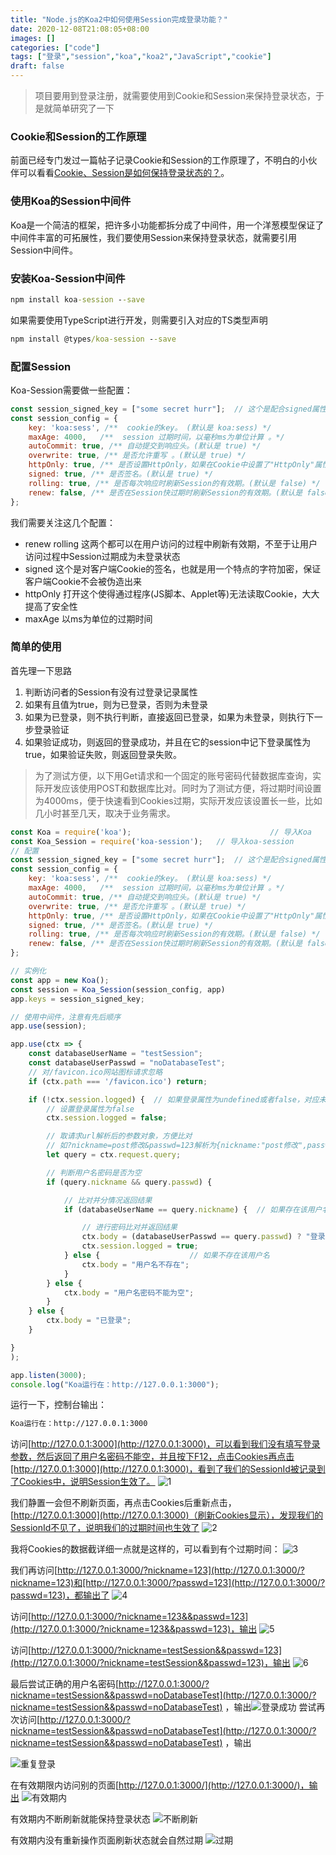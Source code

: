 ```yaml
---
title: "Node.js的Koa2中如何使用Session完成登录功能？"
date: 2020-12-08T21:08:05+08:00
images: []
categories: ["code"]
tags: ["登录","session","koa","koa2","JavaScript","cookie"]
draft: false
---
```


> 项目要用到登录注册，就需要使用到Cookie和Session来保持登录状态，于是就简单研究了一下

### Cookie和Session的工作原理

前面已经专门发过一篇帖子记录Cookie和Session的工作原理了，不明白的小伙伴可以看看[Cookie、Session是如何保持登录状态的？](https://segmentfault.com/a/1190000019065025)。

### 使用Koa的Session中间件

Koa是一个简洁的框架，把许多小功能都拆分成了中间件，用一个洋葱模型保证了中间件丰富的可拓展性，我们要使用Session来保持登录状态，就需要引用Session中间件。

### 安装Koa-Session中间件

```cmd
npm install koa-session --save
```

如果需要使用TypeScript进行开发，则需要引入对应的TS类型声明

```cmd
npm install @types/koa-session --save
```

### 配置Session

Koa-Session需要做一些配置：

```JavaScript
const session_signed_key = ["some secret hurr"];  // 这个是配合signed属性的签名key
const session_config = {
    key: 'koa:sess', /**  cookie的key。 (默认是 koa:sess) */
    maxAge: 4000,   /**  session 过期时间，以毫秒ms为单位计算 。*/
    autoCommit: true, /** 自动提交到响应头。(默认是 true) */
    overwrite: true, /** 是否允许重写 。(默认是 true) */
    httpOnly: true, /** 是否设置HttpOnly，如果在Cookie中设置了"HttpOnly"属性，那么通过程序(JS脚本、Applet等)将无法读取到Cookie信息，这样能有效的防止XSS攻击。  (默认 true) */
    signed: true, /** 是否签名。(默认是 true) */
    rolling: true, /** 是否每次响应时刷新Session的有效期。(默认是 false) */
    renew: false, /** 是否在Session快过期时刷新Session的有效期。(默认是 false) */
};
```

我们需要关注这几个配置：

- renew rolling
这两个都可以在用户访问的过程中刷新有效期，不至于让用户访问过程中Session过期成为未登录状态
- signed
这个是对客户端Cookie的签名，也就是用一个特点的字符加密，保证客户端Cookie不会被伪造出来
- httpOnly
打开这个使得通过程序(JS脚本、Applet等)无法读取Cookie，大大提高了安全性
- maxAge
以ms为单位的过期时间

### 简单的使用

首先理一下思路

1. 判断访问者的Session有没有过登录记录属性
2. 如果有且值为true，则为已登录，否则为未登录
3. 如果为已登录，则不执行判断，直接返回已登录，如果为未登录，则执行下一步登录验证
4. 如果验证成功，则返回的登录成功，并且在它的session中记下登录属性为true，如果验证失败，则返回登录失败。

> 为了测试方便，以下用Get请求和一个固定的账号密码代替数据库查询，实际开发应该使用POST和数据库比对。同时为了测试方便，将过期时间设置为4000ms，便于快速看到Cookies过期，实际开发应该设置长一些，比如几小时甚至几天，取决于业务需求。

```JavaScript
const Koa = require('koa');                               // 导入Koa
const Koa_Session = require('koa-session');   // 导入koa-session     
// 配置
const session_signed_key = ["some secret hurr"];  // 这个是配合signed属性的签名key
const session_config = {
    key: 'koa:sess', /**  cookie的key。 (默认是 koa:sess) */
    maxAge: 4000,   /**  session 过期时间，以毫秒ms为单位计算 。*/
    autoCommit: true, /** 自动提交到响应头。(默认是 true) */
    overwrite: true, /** 是否允许重写 。(默认是 true) */
    httpOnly: true, /** 是否设置HttpOnly，如果在Cookie中设置了"HttpOnly"属性，那么通过程序(JS脚本、Applet等)将无法读取到Cookie信息，这样能有效的防止XSS攻击。  (默认 true) */
    signed: true, /** 是否签名。(默认是 true) */
    rolling: true, /** 是否每次响应时刷新Session的有效期。(默认是 false) */
    renew: false, /** 是否在Session快过期时刷新Session的有效期。(默认是 false) */
};

// 实例化
const app = new Koa();
const session = Koa_Session(session_config, app)
app.keys = session_signed_key;

// 使用中间件，注意有先后顺序
app.use(session);

app.use(ctx => {
    const databaseUserName = "testSession";
    const databaseUserPasswd = "noDatabaseTest";
    // 对/favicon.ico网站图标请求忽略
    if (ctx.path === '/favicon.ico') return;

    if (!ctx.session.logged) {  // 如果登录属性为undefined或者false，对应未登录和登录失败
        // 设置登录属性为false
        ctx.session.logged = false;

        // 取请求url解析后的参数对象，方便比对
        // 如?nickname=post修改&passwd=123解析为{nickname:"post修改",passwd:"123"}
        let query = ctx.request.query;

        // 判断用户名密码是否为空
        if (query.nickname && query.passwd) {

            // 比对并分情况返回结果  
            if (databaseUserName == query.nickname) {  // 如果存在该用户名

                // 进行密码比对并返回结果 
                ctx.body = (databaseUserPasswd == query.passwd) ? "登录成功" : "用户名或密码错误";
                ctx.session.logged = true;
            } else {                    // 如果不存在该用户名                                           //  如果用户名不存在
                ctx.body = "用户名不存在";
            }
        } else {
            ctx.body = "用户名密码不能为空";
        }
    } else {
        ctx.body = "已登录";
    }

}
);

app.listen(3000);
console.log("Koa运行在：http://127.0.0.1:3000");   
```

运行一下，控制台输出：

```cmd
Koa运行在：http://127.0.0.1:3000
```

访问[http://127.0.0.1:3000](http://127.0.0.1:3000)，可以看到我们没有填写登录参数，然后返回了用户名密码不能空，并且按下F12，点击Cookies再点击[http://127.0.0.1:3000](http://127.0.0.1:3000)，看到了我们的SessionId被记录到了Cookies中，说明Session生效了。
![1](https://upload-images.jianshu.io/upload_images/14225973-8ae8fb28dcfe78a5.png?imageMogr2/auto-orient/strip%7CimageView2/2/w/1240)

我们静置一会但不刷新页面，再点击Cookies后重新点击，[http://127.0.0.1:3000](http://127.0.0.1:3000)（刷新Cookies显示），发现我们的SessionId不见了，说明我们的过期时间也生效了
![2](https://upload-images.jianshu.io/upload_images/14225973-ecbf3753b37436c5.png?imageMogr2/auto-orient/strip%7CimageView2/2/w/1240)

我将Cookies的数据截详细一点就是这样的，可以看到有个过期时间：
![3](https://upload-images.jianshu.io/upload_images/14225973-422c47b819d5c7cf.png?imageMogr2/auto-orient/strip%7CimageView2/2/w/1240)

我们再访问[http://127.0.0.1:3000/?nickname=123](http://127.0.0.1:3000/?nickname=123)和[http://127.0.0.1:3000/?passwd=123](http://127.0.0.1:3000/?passwd=123)，都输出了
![4](https://upload-images.jianshu.io/upload_images/14225973-618d9f63eaf7d2cc.png?imageMogr2/auto-orient/strip%7CimageView2/2/w/1240)

访问[http://127.0.0.1:3000/?nickname=123&&passwd=123](http://127.0.0.1:3000/?nickname=123&&passwd=123)，输出
![5](https://upload-images.jianshu.io/upload_images/14225973-04fc4fc688e30868.png?imageMogr2/auto-orient/strip%7CimageView2/2/w/1240)

访问[http://127.0.0.1:3000/?nickname=testSession&&passwd=123](http://127.0.0.1:3000/?nickname=testSession&&passwd=123)，输出
![6](https://upload-images.jianshu.io/upload_images/14225973-236ee36413c040fd.png?imageMogr2/auto-orient/strip%7CimageView2/2/w/1240)

最后尝试正确的用户名密码[http://127.0.0.1:3000/?nickname=testSession&&passwd=noDatabaseTest](http://127.0.0.1:3000/?nickname=testSession&&passwd=noDatabaseTest)
，输出![登录成功](https://upload-images.jianshu.io/upload_images/14225973-a67d3a9bdbc9b3ee.png?imageMogr2/auto-orient/strip%7CimageView2/2/w/1240)
尝试再次访问[http://127.0.0.1:3000/?nickname=testSession&&passwd=noDatabaseTest](http://127.0.0.1:3000/?nickname=testSession&&passwd=noDatabaseTest)
，输出

![重复登录](https://upload-images.jianshu.io/upload_images/14225973-3fbd253861481a36.png?imageMogr2/auto-orient/strip%7CimageView2/2/w/1240)

在有效期限内访问别的页面[http://127.0.0.1:3000/](http://127.0.0.1:3000/)，输出
![有效期内](https://upload-images.jianshu.io/upload_images/14225973-8783aac616ff79aa.png?imageMogr2/auto-orient/strip%7CimageView2/2/w/1240)

有效期内不断刷新就能保持登录状态
![不断刷新](https://upload-images.jianshu.io/upload_images/14225973-5152a1573021dfe8.png?imageMogr2/auto-orient/strip%7CimageView2/2/w/1240)

有效期内没有重新操作页面刷新状态就会自然过期
![过期](https://upload-images.jianshu.io/upload_images/14225973-9853d8e5e14bf4df.png?imageMogr2/auto-orient/strip%7CimageView2/2/w/1240)
